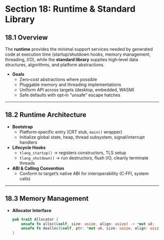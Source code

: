 # Section 18: Runtime & Standard Library

## 18.1 Overview
The **runtime** provides the minimal support services needed by generated code at execution time (startup/shutdown hooks, memory management, threading, I/O), while the **standard library** supplies high‑level data structures, algorithms, and platform abstractions.
- **Goals**
    - Zero‑cost abstractions where possible
    - Pluggable memory and threading implementations
    - Uniform API across targets (desktop, embedded, WASM)
    - Safe defaults with opt‑in “unsafe” escape hatches

---

## 18.2 Runtime Architecture
- **Bootstrap**
    - Platform‑specific entry (CRT stub, `main()` wrapper)
    - Initialize global state, heap, thread subsystem, signal/interrupt handlers
- **Lifecycle Hooks**
    - `tlang_startup()` → registers constructors, TLS setup
    - `tlang_shutdown()` → run destructors, flush I/O, cleanly terminate threads
- **ABI & Calling Convention**
    - Conform to target’s native ABI for interoperability (C‑FFI, system calls)

---

## 18.3 Memory Management
- **Allocator Interface**
  ```rust
  pub trait Allocator {
      unsafe fn alloc(&self, size: usize, align: usize) -> *mut u8;
      unsafe fn dealloc(&self, ptr: *mut u8, size: usize, align: usize);
  }

